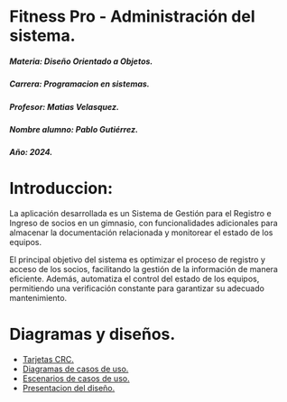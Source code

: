 # Fitness Pro - Administración del sistema. 

<p>

</p>

##### Materia: Diseño Orientado a Objetos. 
##### Carrera: Programacion en sistemas. 
##### Profesor: Matias Velasquez.
##### Nombre alumno: Pablo Gutiérrez.
##### Año: 2024.

# Introduccion: 

<p>

</p>

La aplicación desarrollada es un Sistema de Gestión para el Registro e Ingreso de socios en un gimnasio, con funcionalidades adicionales para almacenar la documentación relacionada y monitorear el estado de los equipos.

El principal objetivo del sistema es optimizar el proceso de registro y acceso de los socios, facilitando la gestión de la información de manera eficiente. Además, automatiza el control del estado de los equipos, permitiendo una verificación constante para garantizar su adecuado mantenimiento.

# Diagramas y diseños. 

- [Tarjetas CRC.](https://github.com/Phyrezen/Gympro/blob/main/diagrams/crc.drawio.png) 
- [Diagramas de casos de uso.](https://maps.google.com/) 
- [Escenarios de casos de uso.](https://maps.google.com/)
- [Presentacion del diseño.](https://maps.google.com/)

</p>


<p>
